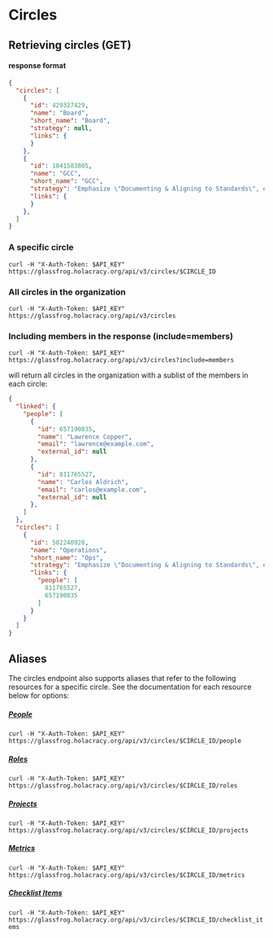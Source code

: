 Circles
========

Retrieving circles (GET)
----------------------

#### response format

```json
{
  "circles": [
    {
      "id": 429327429,
      "name": "Board",
      "short_name": "Board",
      "strategy": null,
      "links": {
      }
    },
    {
      "id": 1041583805,
      "name": "GCC",
      "short_name": "GCC",
      "strategy": "Emphasize \"Documenting & Aligning to Standards\", even over \"Developing & Co-Creating Novelty\"",
      "links": {
      }
    },
  ]
}
```

### A specific circle

`curl -H "X-Auth-Token: $API_KEY" https://glassfrog.holacracy.org/api/v3/circles/$CIRCLE_ID`


### All circles in the organization

`curl -H "X-Auth-Token: $API_KEY" https://glassfrog.holacracy.org/api/v3/circles`



### Including members in the response (include=members)

`curl -H "X-Auth-Token: $API_KEY" https://glassfrog.holacracy.org/api/v3/circles?include=members`

will return all circles in the organization with a sublist of the members in each circle:

```json
{
  "linked": {
    "people": [
      {
        "id": 657190835,
        "name": "Lawrence Copper",
        "email": "lawrence@example.com",
        "external_id": null
      },
      {
        "id": 811765527,
        "name": "Carlos Aldrich",
        "email": "carlos@example.com",
        "external_id": null
      },
    ]
  },
  "circles": [
    {
      "id": 582240928,
      "name": "Operations",
      "short_name": "Ops",
      "strategy": "Emphasize \"Documenting & Aligning to Standards\", even over \"Developing & Co-Creating Novelty\"",
      "links": {
        "people": [
          811765527,
          657190835
        ]
      }
    }
  ]
}
```



Aliases
----------------

The circles endpoint also supports aliases that refer to the following resources for a specific circle. See the documentation for
  each resource below for options:

##### [People](/people.md)

`curl -H "X-Auth-Token: $API_KEY" https://glassfrog.holacracy.org/api/v3/circles/$CIRCLE_ID/people`

##### [Roles](/roles.md)

`curl -H "X-Auth-Token: $API_KEY" https://glassfrog.holacracy.org/api/v3/circles/$CIRCLE_ID/roles`

##### [Projects](/projects.md)

`curl -H "X-Auth-Token: $API_KEY" https://glassfrog.holacracy.org/api/v3/circles/$CIRCLE_ID/projects`

##### [Metrics](/metrics.md)

`curl -H "X-Auth-Token: $API_KEY" https://glassfrog.holacracy.org/api/v3/circles/$CIRCLE_ID/metrics`

##### [Checklist Items](/checklist_items.md)

`curl -H "X-Auth-Token: $API_KEY" https://glassfrog.holacracy.org/api/v3/circles/$CIRCLE_ID/checklist_items`
